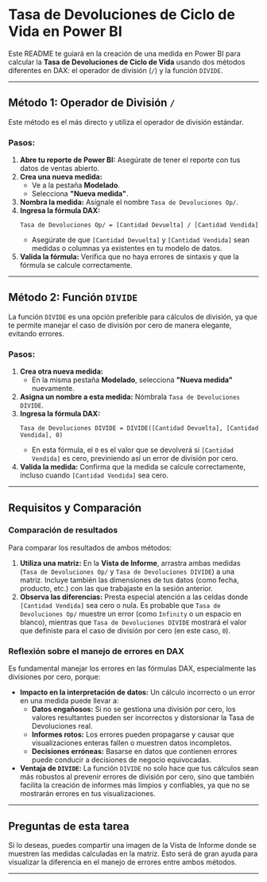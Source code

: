 # Tasa de Devoluciones de Ciclo de Vida en Power BI

Este README te guiará en la creación de una medida en Power BI para calcular la **Tasa de Devoluciones de Ciclo de Vida** usando dos métodos diferentes en DAX: el operador de división (`/`) y la función `DIVIDE`.

---
## Método 1: Operador de División `/`

Este método es el más directo y utiliza el operador de división estándar.

### Pasos:

1.  **Abre tu reporte de Power BI:** Asegúrate de tener el reporte con tus datos de ventas abierto.
2.  **Crea una nueva medida:**
    * Ve a la pestaña **Modelado**.
    * Selecciona **"Nueva medida"**.
3.  **Nombra la medida:** Asígnale el nombre `Tasa de Devoluciones Op/`.
4.  **Ingresa la fórmula DAX:**
    ```dax
    Tasa de Devoluciones Op/ = [Cantidad Devuelta] / [Cantidad Vendida]
    ```
    * Asegúrate de que `[Cantidad Devuelta]` y `[Cantidad Vendida]` sean medidas o columnas ya existentes en tu modelo de datos.
5.  **Valida la fórmula:** Verifica que no haya errores de sintaxis y que la fórmula se calcule correctamente.

---
## Método 2: Función `DIVIDE`

La función `DIVIDE` es una opción preferible para cálculos de división, ya que te permite manejar el caso de división por cero de manera elegante, evitando errores.

### Pasos:

1.  **Crea otra nueva medida:**
    * En la misma pestaña **Modelado**, selecciona **"Nueva medida"** nuevamente.
2.  **Asigna un nombre a esta medida:** Nómbrala `Tasa de Devoluciones DIVIDE`.
3.  **Ingresa la fórmula DAX:**
    ```dax
    Tasa de Devoluciones DIVIDE = DIVIDE([Cantidad Devuelta], [Cantidad Vendida], 0)
    ```
    * En esta fórmula, el `0` es el valor que se devolverá si `[Cantidad Vendida]` es cero, previniendo así un error de división por cero.
4.  **Valida la medida:** Confirma que la medida se calcule correctamente, incluso cuando `[Cantidad Vendida]` sea cero.

---
## Requisitos y Comparación

### Comparación de resultados

Para comparar los resultados de ambos métodos:

1.  **Utiliza una matriz:** En la **Vista de Informe**, arrastra ambas medidas (`Tasa de Devoluciones Op/` y `Tasa de Devoluciones DIVIDE`) a una matriz. Incluye también las dimensiones de tus datos (como fecha, producto, etc.) con las que trabajaste en la sesión anterior.
2.  **Observa las diferencias:** Presta especial atención a las celdas donde `[Cantidad Vendida]` sea cero o nula. Es probable que `Tasa de Devoluciones Op/` muestre un error (como `Infinity` o un espacio en blanco), mientras que `Tasa de Devoluciones DIVIDE` mostrará el valor que definiste para el caso de división por cero (en este caso, `0`).

### Reflexión sobre el manejo de errores en DAX

Es fundamental manejar los errores en las fórmulas DAX, especialmente las divisiones por cero, porque:

* **Impacto en la interpretación de datos:** Un cálculo incorrecto o un error en una medida puede llevar a:
    * **Datos engañosos:** Si no se gestiona una división por cero, los valores resultantes pueden ser incorrectos y distorsionar la Tasa de Devoluciones real.
    * **Informes rotos:** Los errores pueden propagarse y causar que visualizaciones enteras fallen o muestren datos incompletos.
    * **Decisiones erróneas:** Basarse en datos que contienen errores puede conducir a decisiones de negocio equivocadas.
* **Ventaja de `DIVIDE`:** La función `DIVIDE` no solo hace que tus cálculos sean más robustos al prevenir errores de división por cero, sino que también facilita la creación de informes más limpios y confiables, ya que no se mostrarán errores en tus visualizaciones.

---
## Preguntas de esta tarea

Si lo deseas, puedes compartir una imagen de la Vista de Informe donde se muestren las medidas calculadas en la matriz. Esto será de gran ayuda para visualizar la diferencia en el manejo de errores entre ambos métodos.

---